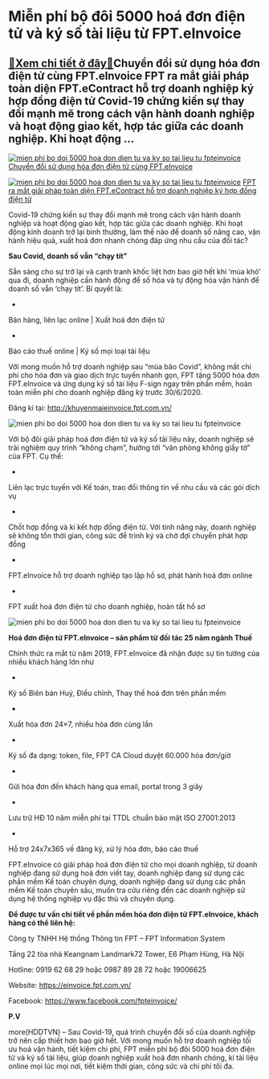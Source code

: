 Miễn phí bộ đôi 5000 hoá đơn điện tử và ký số tài liệu từ FPT.eInvoice
======================================================================

[:gift:Xem chi tiết ở đây:gift:](https://hddtvn.com/mien-phi-bo-doi-5000-hoa-don-dien-tu-va-ky-so-tai-lieu-tu-fpt-einvoice/)Chuyển đổi sử dụng hóa đơn điện tử cùng FPT.eInvoice FPT ra mắt giải pháp toàn diện FPT.eContract hỗ trợ doanh nghiệp ký hợp đồng điện tử Covid-19 chứng kiến sự thay đổi mạnh mẽ trong cách vận hành doanh nghiệp và hoạt động giao kết, hợp tác giữa các doanh nghiệp. Khi hoạt động …
----------------------------------------------------------------------------------------------------------------------------------------------------------------------------------------------------------------------------------------------------------------------------------------





[![mien phi bo doi 5000 hoa don dien tu va ky so tai lieu tu fpteinvoice](https://haiquanonline.com.vn/stores/news_dataimages/bacnv/062020/17/16/thumbnail/1018_FPT_2.jpg?rt=20200617170353 "Miễn phí bộ đôi 5000 hoá đơn điện tử và ký số tài liệu từ FPT.eInvoice")](https://haiquanonline.com.vn/chuyen-doi-su-dung-hoa-don-dien-tu-cung-fpteinvoice-128553.html "Chuyển đổi sử dụng hóa đơn điện tử cùng FPT.eInvoice") 
[Chuyển đổi sử dụng hóa đơn điện tử cùng FPT.eInvoice](https://haiquanonline.com.vn/chuyen-doi-su-dung-hoa-don-dien-tu-cung-fpteinvoice-128553.html "Chuyển đổi sử dụng hóa đơn điện tử cùng FPT.eInvoice")


[![mien phi bo doi 5000 hoa don dien tu va ky so tai lieu tu fpteinvoice](https://haiquanonline.com.vn/stores/news_dataimages/bacnv/052020/29/11/in_article/croped/thumbnail/0253_fpt1.png?rt=20200617170353 "Miễn phí bộ đôi 5000 hoá đơn điện tử và ký số tài liệu từ FPT.eInvoice")](https://haiquanonline.com.vn/fpt-ra-mat-giai-phap-toan-dien-fptecontract-ho-tro-doanh-nghiep-ky-hop-dong-dien-tu-127468.html "FPT ra mắt giải pháp toàn diện FPT.eContract hỗ trợ doanh nghiệp ký hợp đồng điện tử") 
[FPT ra mắt giải pháp toàn diện FPT.eContract hỗ trợ doanh nghiệp ký hợp đồng điện tử](https://haiquanonline.com.vn/fpt-ra-mat-giai-phap-toan-dien-fptecontract-ho-tro-doanh-nghiep-ky-hop-dong-dien-tu-127468.html "FPT ra mắt giải pháp toàn diện FPT.eContract hỗ trợ doanh nghiệp ký hợp đồng điện tử")



Covid-19 chứng kiến sự thay đổi mạnh mẽ trong cách vận hành doanh nghiệp và hoạt động giao kết, hợp tác giữa các doanh nghiệp. Khi hoạt động kinh doanh trở lại bình thường, làm thế nào để doanh số nâng cao, vận hành hiệu quả, xuất hoá đơn nhanh chóng đáp ứng nhu cầu của đối tác?


**Sau Covid, doanh số vẫn “chạy tít”**


Sẵn sàng cho sự trở lại và cạnh tranh khốc liệt hơn bao giờ hết khi ‘mùa khó’ qua đi, doanh nghiệp cần hành động để số hóa và tự động hóa vận hành để doanh số vẫn ‘chạy tít’. Bí quyết là:




* 
Bán hàng, liên lạc online | Xuất hoá đơn điện tử




* 
Báo cáo thuế online | Ký số mọi loại tài liệu






Với mong muốn hỗ trợ doanh nghiệp sau “mùa bão Covid”, không mất chi phí cho hóa đơn và giao dịch trực tuyến nhanh gọn, FPT tặng 5000 hóa đơn FPT.eInvoice và ứng dụng ký số tài liệu F-sign ngay trên phần mềm, hoàn toàn miễn phí cho doanh nghiệp đăng ký trước 30/6/2020.


Đăng kí tại: <http://khuyenmaieinvoice.fpt.com.vn/>





![mien phi bo doi 5000 hoa don dien tu va ky so tai lieu tu fpteinvoice](https://haiquanonline.com.vn/stores/news_dataimages/bacnv/062020/17/16/in_article/2108_fpt3.jpg?rt=20200617170353 "Miễn phí bộ đôi 5000 hoá đơn điện tử và ký số tài liệu từ FPT.eInvoice")



Với bộ đôi giải pháp hoá đơn điện tử và ký số tài liệu này, doanh nghiệp sẽ trải nghiệm quy trình “không chạm”, hướng tới “văn phòng không giấy tờ” của FPT. Cụ thể:




* 
Liên lạc trực tuyến với Kế toán, trao đổi thông tin về nhu cầu và các gói dịch vụ




* 
Chốt hợp đồng và kí kết hợp đồng điện tử. Với tính năng này, doanh nghiệp sẽ không tốn thời gian, công sức để trình ký và chờ đợi chuyển phát hợp đồng




* 
FPT.eInvoice hỗ trợ doanh nghiệp tạo lập hồ sơ, phát hành hoá đơn online




* 
FPT xuất hoá đơn điện tử cho doanh nghiệp, hoàn tất hồ sơ









![mien phi bo doi 5000 hoa don dien tu va ky so tai lieu tu fpteinvoice](https://haiquanonline.com.vn/stores/news_dataimages/bacnv/062020/17/16/in_article/1018_FPT_2.jpg?rt=20200617170353 "Miễn phí bộ đôi 5000 hoá đơn điện tử và ký số tài liệu từ FPT.eInvoice")



**Hoá đơn điện tử FPT.eInvoice – sản phẩm từ đối tác 25 năm ngành Thuế**


Chính thức ra mắt từ năm 2019, FPT.eInvoice đã nhận được sự tin tưởng của nhiều khách hàng lớn như




* 
Ký số Biên bản Huỷ, Điều chỉnh, Thay thế hoá đơn trên phần mềm




* 
Xuất hóa đơn 24×7, nhiều hóa đơn cùng lần




* 
Ký số đa dạng: token, file, FPT CA Cloud duyệt 60.000 hóa đơn/giờ




* 
Gửi hóa đơn đến khách hàng qua email, portal trong 3 giây




* 
Lưu trữ HĐ 10 năm miễn phí tại TTDL chuẩn bảo mật ISO 27001:2013




* 
Hỗ trợ 24x7x365 về đăng ký, xử lý hóa đơn, báo cáo thuế






FPT.eInvoice có giải pháp hoá đơn điện tử cho mọi doanh nghiệp, từ doanh nghiệp đang sử dụng hoá đơn viết tay, doanh nghiệp đang sử dụng các phần mềm Kế toán chuyên dụng, doanh nghiệp đang sử dụng các phần mềm Kế toán chuyên sâu, muốn tra cứu riêng đến các doanh nghiệp sử dụng hệ thống nghiệp vụ đặc thù và chuyên dụng.


**Để được tư vấn chi tiết về phần mềm hóa đơn điện tử FPT.eInvoice, khách hàng có thể liên hệ:**


Công ty TNHH Hệ thống Thông tin FPT – FPT Information System


Tầng 22 tòa nhà Keangnam Landmark72 Tower, E6 Phạm Hùng, Hà Nội


Hotline: 0919 62 68 29 hoặc 0987 89 28 72 hoặc 19006625


Website: <https://einvoice.fpt.com.vn/>


Facebook: <https://www.facebook.com/fpteinvoice/>




**P.V**



more(HDDTVN) – Sau Covid-19, quá trình chuyển đổi số của doanh nghiệp trở nên cấp thiết hơn bao giờ hết. Với mong muốn hỗ trợ doanh nghiệp tối ưu hoá vận hành, tiết kiệm chi phí, FPT miễn phí bộ đôi 5000 hoá đơn điện tử và ký số tài liệu, giúp doanh nghiệp xuất hoá đơn nhanh chóng, kí tài liệu online mọi lúc mọi nơi, tiết kiệm thời gian, công sức và chi phí tối đa.

